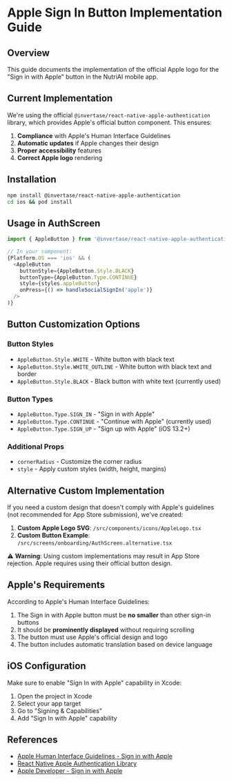 # Apple Sign In Button Implementation Guide

## Overview

This guide documents the implementation of the official Apple logo for the "Sign in with Apple" button in the NutriAI mobile app.

## Current Implementation

We're using the official `@invertase/react-native-apple-authentication` library, which provides Apple's official button component. This ensures:

1. **Compliance** with Apple's Human Interface Guidelines
2. **Automatic updates** if Apple changes their design
3. **Proper accessibility** features
4. **Correct Apple logo** rendering

## Installation

```bash
npm install @invertase/react-native-apple-authentication
cd ios && pod install
```

## Usage in AuthScreen

```typescript
import { AppleButton } from '@invertase/react-native-apple-authentication';

// In your component:
{Platform.OS === 'ios' && (
  <AppleButton
    buttonStyle={AppleButton.Style.BLACK}
    buttonType={AppleButton.Type.CONTINUE}
    style={styles.appleButton}
    onPress={() => handleSocialSignIn('apple')}
  />
)}
```

## Button Customization Options

### Button Styles

- `AppleButton.Style.WHITE` - White button with black text
- `AppleButton.Style.WHITE_OUTLINE` - White button with black text and border
- `AppleButton.Style.BLACK` - Black button with white text (currently used)

### Button Types

- `AppleButton.Type.SIGN_IN` - "Sign in with Apple"
- `AppleButton.Type.CONTINUE` - "Continue with Apple" (currently used)
- `AppleButton.Type.SIGN_UP` - "Sign up with Apple" (iOS 13.2+)

### Additional Props

- `cornerRadius` - Customize the corner radius
- `style` - Apply custom styles (width, height, margins)

## Alternative Custom Implementation

If you need a custom design that doesn't comply with Apple's guidelines (not recommended for App Store submission), we've created:

1. **Custom Apple Logo SVG**: `/src/components/icons/AppleLogo.tsx`
2. **Custom Button Example**: `/src/screens/onboarding/AuthScreen.alternative.tsx`

⚠️ **Warning**: Using custom implementations may result in App Store rejection. Apple requires using their official button design.

## Apple's Requirements

According to Apple's Human Interface Guidelines:

1. The Sign in with Apple button must be **no smaller** than other sign-in buttons
2. It should be **prominently displayed** without requiring scrolling
3. The button must use Apple's official design and logo
4. The button includes automatic translation based on device language

## iOS Configuration

Make sure to enable "Sign In with Apple" capability in Xcode:

1. Open the project in Xcode
2. Select your app target
3. Go to "Signing & Capabilities"
4. Add "Sign In with Apple" capability

## References

- [Apple Human Interface Guidelines - Sign in with Apple](https://developer.apple.com/design/human-interface-guidelines/sign-in-with-apple)
- [React Native Apple Authentication Library](https://github.com/invertase/react-native-apple-authentication)
- [Apple Developer - Sign in with Apple](https://developer.apple.com/sign-in-with-apple/)

